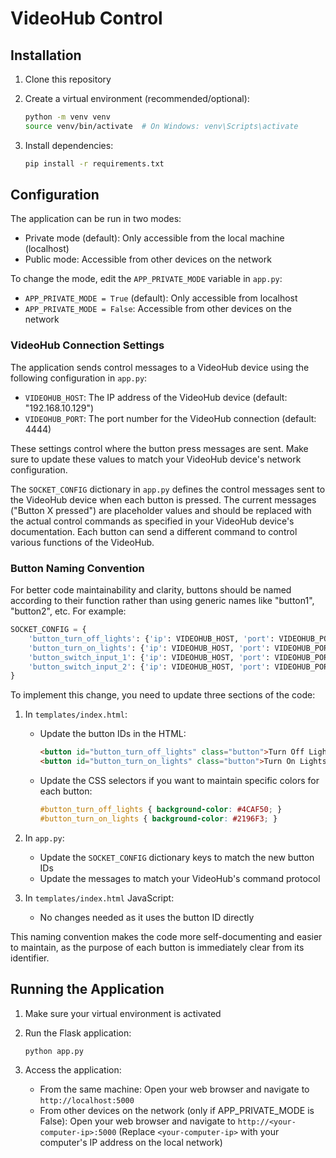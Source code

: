 # VideoHub Control

## Installation

1. Clone this repository
2. Create a virtual environment (recommended/optional):

   ```bash
   python -m venv venv
   source venv/bin/activate  # On Windows: venv\Scripts\activate
   ```

3. Install dependencies:

   ```bash
   pip install -r requirements.txt
   ```

## Configuration

The application can be run in two modes:

- Private mode (default): Only accessible from the local machine (localhost)
- Public mode: Accessible from other devices on the network

To change the mode, edit the `APP_PRIVATE_MODE` variable in `app.py`:

- `APP_PRIVATE_MODE = True` (default): Only accessible from localhost
- `APP_PRIVATE_MODE = False`: Accessible from other devices on the network

### VideoHub Connection Settings

The application sends control messages to a VideoHub device using the following configuration in `app.py`:

- `VIDEOHUB_HOST`: The IP address of the VideoHub device (default: "192.168.10.129")
- `VIDEOHUB_PORT`: The port number for the VideoHub connection (default: 4444)

These settings control where the button press messages are sent. Make sure to update these values to match your VideoHub device's network configuration.

The `SOCKET_CONFIG` dictionary in `app.py` defines the control messages sent to the VideoHub device when each button is pressed. The current messages ("Button X pressed") are placeholder values and should be replaced with the actual control commands as specified in your VideoHub device's documentation. Each button can send a different command to control various functions of the VideoHub.

### Button Naming Convention

For better code maintainability and clarity, buttons should be named according to their function rather than using generic names like "button1", "button2", etc. For example:

```python
SOCKET_CONFIG = {
    'button_turn_off_lights': {'ip': VIDEOHUB_HOST, 'port': VIDEOHUB_PORT, 'message': 'LIGHTS_OFF\n'},
    'button_turn_on_lights': {'ip': VIDEOHUB_HOST, 'port': VIDEOHUB_PORT, 'message': 'LIGHTS_ON\n'},
    'button_switch_input_1': {'ip': VIDEOHUB_HOST, 'port': VIDEOHUB_PORT, 'message': 'INPUT_1\n'},
    'button_switch_input_2': {'ip': VIDEOHUB_HOST, 'port': VIDEOHUB_PORT, 'message': 'INPUT_2\n'}
}
```

To implement this change, you need to update three sections of the code:

1. In `templates/index.html`:
   - Update the button IDs in the HTML:
     ```html
     <button id="button_turn_off_lights" class="button">Turn Off Lights</button>
     <button id="button_turn_on_lights" class="button">Turn On Lights</button>
     ```
   - Update the CSS selectors if you want to maintain specific colors for each button:
     ```css
     #button_turn_off_lights { background-color: #4CAF50; }
     #button_turn_on_lights { background-color: #2196F3; }
     ```

2. In `app.py`:
   - Update the `SOCKET_CONFIG` dictionary keys to match the new button IDs
   - Update the messages to match your VideoHub's command protocol

3. In `templates/index.html` JavaScript:
   - No changes needed as it uses the button ID directly

This naming convention makes the code more self-documenting and easier to maintain, as the purpose of each button is immediately clear from its identifier.

## Running the Application

1. Make sure your virtual environment is activated
2. Run the Flask application:

   ```bash
   python app.py
   ```

3. Access the application:
   - From the same machine: Open your web browser and navigate to `http://localhost:5000`
   - From other devices on the network (only if APP_PRIVATE_MODE is False): 
     Open your web browser and navigate to `http://<your-computer-ip>:5000`
     (Replace `<your-computer-ip>` with your computer's IP address on the local network)
